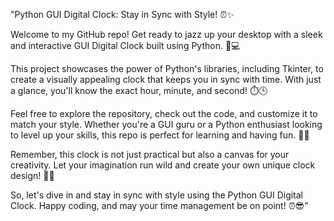 "Python GUI Digital Clock: Stay in Sync with Style! ⏰✨

Welcome to my GitHub repo! Get ready to jazz up your desktop with a sleek and interactive GUI Digital Clock built using Python. 🎉💻

This project showcases the power of Python's libraries, including Tkinter, to create a visually appealing clock that keeps you in sync with time. With just a glance, you'll know the exact hour, minute, and second! ⏱️🕒

Feel free to explore the repository, check out the code, and customize it to match your style. Whether you're a GUI guru or a Python enthusiast looking to level up your skills, this repo is perfect for learning and having fun. 🚀🐍

Remember, this clock is not just practical but also a canvas for your creativity. Let your imagination run wild and create your own unique clock design! 🎨🌟

So, let's dive in and stay in sync with style using the Python GUI Digital Clock. Happy coding, and may your time management be on point! ⏰😎"
